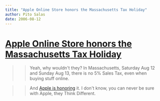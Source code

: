 ```yaml
---
title: "Apple Online Store honors the Massachusetts Tax Holiday"
author: Pito Salas
date: 2006-08-12
---
```

# [Apple Online Store honors the Massachusetts Tax Holiday](None)



>>

>> Yeah, why wouldn't they? In Massachusetts, Saturday Aug 12 and Sunday Aug
13, there is no 5% Sales Tax, even when buying stuff online.

>>

>> And [Apple is
honoring](<http://www.apple.com/retail/taxfree/massachusetts.html>) it. I
don't know, you can never be sure with Apple, they Think Different.


